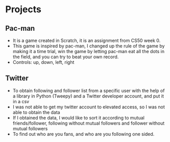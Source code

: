 # Projects

## Pac-man
- It is a game created in Scratch, it is an assignment from CS50 week 0. 
- This game is inspired by pac-man, I changed up the rule of the game by making it a time trial, win the game by letting pac-man eat all the dots in the field, and you can try to beat your own record.
- Controls: up, down, left, right

## Twitter
- To obtain following and follower list from a specific user with the help of a library in Python (Tweepy) and a Twitter developer account, and put it in a csv
- I was not able to get my twitter account to elevated access, so I was not able to obtain the data
- If I obtained the data, I would like to sort it according to mutual friends/follower, following without mutual followers and follower without mutual followers
- To find out who are you fans, and who are you following one sided.

